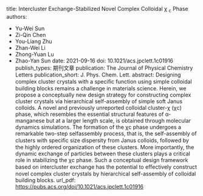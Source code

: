 title: Intercluster Exchange-Stabilized Novel Complex Colloidal χ <sub>c</sub> Phase
authors:
- Yu-Wei Sun
- Zi-Qin Chen
- You-Liang Zhu
- Zhan-Wei Li
- Zhong-Yuan Lu
- Zhao-Yan Sun
date: 2021-09-16
doi: 10.1021/acs.jpclett.1c01916
publish_types: 期刊文章
publication: The Journal of Physical Chemistry Letters
publication_short: J. Phys. Chem. Lett.
abstract: Designing complex cluster crystals with a speciﬁc function  using simple colloidal building blocks remains a challenge in materials  science. Herein, we propose a conceptually new design strategy for  constructing complex cluster crystals via hierarchical self-assembly of  simple soft Janus colloids. A novel and previously unreported colloidal  cluster-χ (χc) phase, which resembles the essential structural features  of α-manganese but at a larger length scale, is obtained through  molecular dynamics simulations. The formation of the χc phase undergoes a  remarkable two-step selfassembly process, that is, the self-assembly of  clusters with speciﬁc size dispersity from Janus colloids, followed by  the highly ordered organization of these clusters. More importantly, the  dynamic exchange of particles between these clusters plays a critical  role in stabilizing the χc phase. Such a conceptual design framework  based on intercluster exchange has the potential to eﬀectively construct  novel complex cluster crystals by hierarchical self-assembly of  colloidal building blocks.
url_pdf: https://pubs.acs.org/doi/10.1021/acs.jpclett.1c01916
